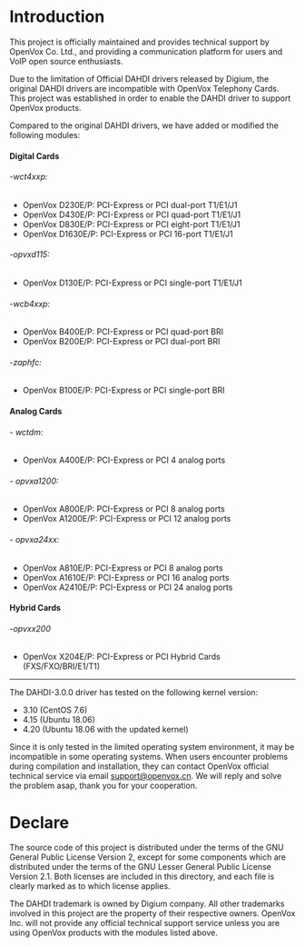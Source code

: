 Introduction
==
This project is officially maintained and provides technical support by OpenVox Co. Ltd., and providing a communication platform for users and VoIP open source enthusiasts.

Due to the limitation of Official DAHDI drivers released by Digium, the original DAHDI drivers are incompatible with OpenVox Telephony Cards. This project was established in order to enable the DAHDI driver to support OpenVox products.

Compared to the original DAHDI drivers, we have added or modified the following modules:

#### Digital Cards
###### -wct4xxp:
* OpenVox D230E/P: PCI-Express or PCI dual-port T1/E1/J1
* OpenVox D430E/P: PCI-Express or PCI quad-port T1/E1/J1
* OpenVox D830E/P: PCI-Express or PCI eight-port T1/E1/J1
* OpenVox D1630E/P: PCI-Express or PCI 16-port T1/E1/J1

###### -opvxd115:
* OpenVox D130E/P: PCI-Express or PCI single-port T1/E1/J1

###### -wcb4xxp:
* OpenVox B400E/P: PCI-Express or PCI quad-port BRI  
* OpenVox B200E/P: PCI-Express or PCI dual-port BRI

###### -zaphfc:
* OpenVox B100E/P: PCI-Express or PCI single-port BRI

#### Analog Cards
###### - wctdm:
  * OpenVox A400E/P: PCI-Express or PCI 4 analog ports

###### - opvxa1200:
  * OpenVox A800E/P: PCI-Express or PCI 8 analog ports
  * OpenVox A1200E/P: PCI-Express or PCI 12 analog ports

###### - opvxa24xx:
  * OpenVox A810E/P: PCI-Express or PCI 8 analog ports
  * OpenVox A1610E/P: PCI-Express or PCI 16 analog ports
  * OpenVox A2410E/P: PCI-Express or PCI 24 analog ports

#### Hybrid Cards
###### -opvxx200
  * OpenVox X204E/P: PCI-Express or PCI Hybrid Cards (FXS/FXO/BRI/E1/T1)
***
The DAHDI-3.0.0 driver has tested on the following kernel version:
  * 3.10 (CentOS 7.6)
  * 4.15 (Ubuntu 18.06)
  * 4.20 (Ubuntu 18.06 with the updated kernel)

Since it is only tested in the limited operating system environment, it may be incompatible in some operating systems. When users encounter problems during compilation and installation, they can contact OpenVox official technical service via email support@openvox.cn. We will reply and solve the problem asap, thank you for your cooperation.

Declare
==
The source code of this project is distributed under the terms of the GNU General Public License Version 2, except for some components which are distributed under the terms of the GNU Lesser General Public License Version 2.1. Both licenses are included in this directory, and each file is clearly marked as to which license applies.

The DAHDI trademark is owned by Digium company. All other trademarks involved in this project are the property of their respective owners. OpenVox Inc. will not provide any official technical support service unless you are using OpenVox products with the modules listed above.
